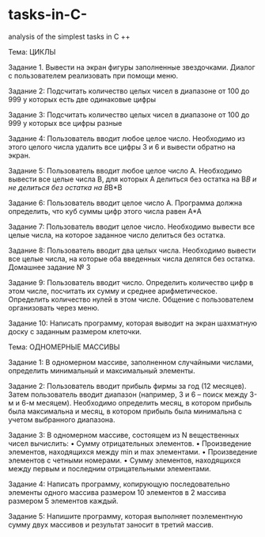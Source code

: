 # tasks-in-C-
analysis of the simplest tasks in C ++


Тема: ЦИКЛЫ




Задание 1. Вывести на экран фигуры заполненные звездочками. Диалог с пользователем 
реализовать при помощи меню.



Задание 2: Подсчитать количество целых чисел в диапазоне от 100 до 999 у которых есть две 
одинаковые цифры


Задание 3: Подсчитать количество целых чисел в диапазоне от 100 до 999 у которых все цифры 
разные


Задание 4: Пользователь вводит любое целое число. Необходимо из этого целого числа удалить 
все цифры 3 и 6 и вывести обратно на экран. 


Задание 5: Пользователь вводит любое целое число А. Необходимо вывести все целые числа В, 
для которых А делиться без остатка на В*В и не делиться без остатка на В*В*В


Задание 6: Пользователь вводит целое число А. Программа должна определить, что куб суммы 
цифр этого числа равен А*А


Задание 7: Пользователь вводит целое число. Необходимо вывести все целые числа, на которое 
заданное число делиться без остатка. 


Задание 8: Пользователь вводит два целых числа. Необходимо вывести все целые числа, на 
которые оба введенных числа делятся без остатка.
Домашнее задание № 3 


Задание 9:
Пользователь вводит число. Определить количество цифр в этом числе, посчитать их сумму и 
среднее арифметическое. Определить количество нулей в этом числе. Общение с пользователем 
организовать через меню.


Задание 10:
Написать программу, которая выводит на экран шахматную доску с заданным размером 
клеточки.



Тема: ОДНОМЕРНЫЕ МАССИВЫ





Задание 1: В одномерном массиве, заполненном случайными числами, определить 
минимальный и максимальный элементы.


Задание 2: Пользователь вводит прибыль фирмы за год (12 месяцев). Затем пользователь 
вводит диапазон (например, 3 и 6 – поиск между 3-м и 6-м месяцем). Необходимо определить 
месяц, в котором прибыль была максимальна и месяц, в котором прибыль была минимальна с 
учетом выбранного диапазона.


Задание 3: В одномерном массиве, состоящем из N вещественных чисел вычислить:
• Сумму отрицательных элементов.
• Произведение элементов, находящихся между min и max элементами.
• Произведение элементов с четными номерами.
• Сумму элементов, находящихся между первым и последним отрицательными 
элементами.


Задание 4:
Написать программу, копирующую последовательно элементы одного массива размером 10 
элементов в 2 массива размером 5 элементов каждый.


Задание 5:
Напишите программу, которая выполняет поэлементную сумму двух массивов и результат 
заносит в третий массив.
